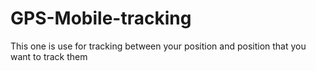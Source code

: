 # GPS-Mobile-tracking
This one is use for tracking between your position and position that you want to track them 
